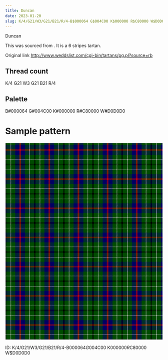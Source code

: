 ```yaml
---
title: Duncan
date: 2023-01-20
slug: K/4/G21/W3/G21/B21/R/4-B$000064 G$004C00 K$000000 R$C80000 W$D0D0D0
---
```

Duncan

This was sourced from <no value>.  It is a 6 stripes tartan.

Original link http://www.weddslist.com/cgi-bin/tartans/pg.pl?source=rb

## Thread count
K/4 G21 W3 G21 B21 R/4

## Palette
B#000064 G#004C00 K#000000 R#C80000 W#D0D0D0

# Sample pattern

![Tartan detail](tartan.png "K/4 G21 W3 G21 B21 R/4 tartan")

ID: K/4/G21/W3/G21/B21/R/4-B$000064 G$004C00 K$000000 R$C80000 W$D0D0D0